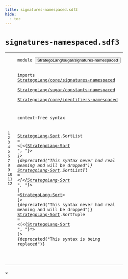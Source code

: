 ```yaml
---
title: signatures-namespaced.sdf3
hide:
  - toc
---
```


# `signatures-namespaced.sdf3`



[pdmosses/stratego/stratego.lang/src-gen/syntax/StrategoLang/sugar/signatures-namespaced.sdf3]: https://github.com/pdmosses/stratego/blob/master/stratego.lang/src-gen/syntax/StrategoLang/sugar/signatures-namespaced.sdf3 "The source file on GitHub"

<div class="sdf3"><table class="highlighttable"><tbody><tr><td class="linenos"><div class="linenodiv"><pre><span></span>1
2
3
4
5
6
7
8
9
10
11
12
</pre></div></td>
<td class="code"><pre><code><span class="keyword">module</span> <button class="modal-open" id="StrategoLang/sugar/signatures-namespaced_1_8" title="Multi-file references" data-urls="../main-namespaced.sdf3/#StrategoLang/sugar/signatures-namespaced_7_3 line 7; ../strategies-namespaced.sdf3/#StrategoLang/sugar/signatures-namespaced_11_3 line 11">StrategoLang/sugar/signatures-namespaced</button>

<span class="keyword">imports</span>
  <a href="../../core/signatures-namespaced.sdf3/#StrategoLang/core/signatures-namespaced_1_8" id="StrategoLang/core/signatures-namespaced_4_3" title="Defined at ../../core/signatures-namespaced.sdf3 line 1">StrategoLang/core/signatures-namespaced</a>        
  <a href="../constants-namespaced.sdf3/#StrategoLang/sugar/constants-namespaced_1_8" id="StrategoLang/sugar/constants-namespaced_5_3" title="Defined at ../constants-namespaced.sdf3 line 1">StrategoLang/sugar/constants-namespaced</a>        
  <a href="../../core/identifiers-namespaced.sdf3/#StrategoLang/core/identifiers-namespaced_1_8" id="StrategoLang/core/identifiers-namespaced_6_3" title="Defined at ../../core/identifiers-namespaced.sdf3 line 1">StrategoLang/core/identifiers-namespaced</a>

<span class="keyword">context-free syntax</span>

  <a href="#StrategoLang-Sort_10_36" id="StrategoLang-Sort_10_3" title="Referenced at line 10, 11, 12">StrategoLang-Sort</a>.<span class="cons_Constructor"><span id="SortList_10_21" title="Not referenced">SortList</span></span> = &lt;<span class="cons_String">[</span>&lt;{<a href="#StrategoLang-Sort_10_3" id="StrategoLang-Sort_10_36" title="Defined at line 10, 11, 12">StrategoLang-Sort</a> <span class="cons_Lit">", "</span>}*&gt; <span class="cons_String">]</span>&gt; {<span class="keyword">deprecated</span>("This syntax never had real meaning and will be dropped")}
  <a href="#StrategoLang-Sort_10_36" id="StrategoLang-Sort_11_3" title="Referenced at line 10, 11, 12">StrategoLang-Sort</a>.<span class="cons_Constructor"><span id="SortListTl_11_21" title="Not referenced">SortListTl</span></span> = &lt;<span class="cons_String">[</span>&lt;{<a href="#StrategoLang-Sort_10_3" id="StrategoLang-Sort_11_38" title="Defined at line 10, 11, 12">StrategoLang-Sort</a> <span class="cons_Lit">", "</span>}*&gt; <span class="cons_String">|</span> &lt;<a href="#StrategoLang-Sort_10_3" id="StrategoLang-Sort_11_67" title="Defined at line 10, 11, 12">StrategoLang-Sort</a>&gt; <span class="cons_String">]</span>&gt; {<span class="keyword">deprecated</span>("This syntax never had real meaning and will be dropped")}
  <a href="#StrategoLang-Sort_10_36" id="StrategoLang-Sort_12_3" title="Referenced at line 10, 11, 12">StrategoLang-Sort</a>.<span class="cons_Constructor"><span id="SortTuple_12_21" title="Not referenced">SortTuple</span></span> = &lt;<span class="cons_String">(</span>&lt;{<a href="#StrategoLang-Sort_10_3" id="StrategoLang-Sort_12_37" title="Defined at line 10, 11, 12">StrategoLang-Sort</a> <span class="cons_Lit">", "</span>}*&gt; <span class="cons_String">)</span>&gt; {<span class="keyword">deprecated</span>("This syntax is being replaced")}

</code></pre></td></tr></tbody></table></div>

<div id="modal">
  <div id="modal-content">
    <span id="modal-close">&times;</span>
    <h2 id="modal-h2"></h2>
    <p  id="modal-p"></p>
    <ul id="modal-ul"></ul>
  </div>
</div>
